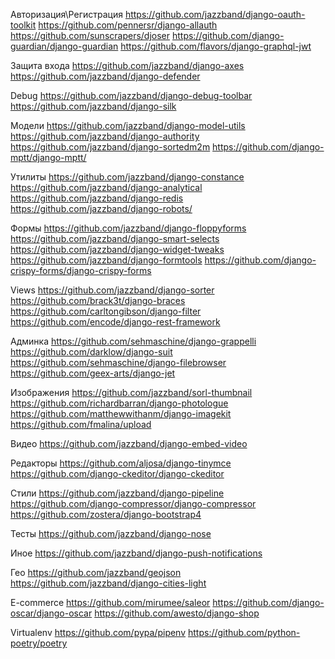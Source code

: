 Авторизация\Регистрация
https://github.com/jazzband/django-oauth-toolkit
https://github.com/pennersr/django-allauth
https://github.com/sunscrapers/djoser
https://github.com/django-guardian/django-guardian
https://github.com/flavors/django-graphql-jwt

Защита входа
https://github.com/jazzband/django-axes
https://github.com/jazzband/django-defender 

Debug
https://github.com/jazzband/django-debug-toolbar
https://github.com/jazzband/django-silk

Модели
https://github.com/jazzband/django-model-utils
https://github.com/jazzband/django-authority
https://github.com/jazzband/django-sortedm2m
https://github.com/django-mptt/django-mptt/

Утилиты
https://github.com/jazzband/django-constance
https://github.com/jazzband/django-analytical
https://github.com/jazzband/django-redis
https://github.com/jazzband/django-robots/

Формы
https://github.com/jazzband/django-floppyforms
https://github.com/jazzband/django-smart-selects
https://github.com/jazzband/django-widget-tweaks
https://github.com/jazzband/django-formtools
https://github.com/django-crispy-forms/django-crispy-forms

Views
https://github.com/jazzband/django-sorter
https://github.com/brack3t/django-braces
https://github.com/carltongibson/django-filter
https://github.com/encode/django-rest-framework

Админка
https://github.com/sehmaschine/django-grappelli
https://github.com/darklow/django-suit
https://github.com/sehmaschine/django-filebrowser
https://github.com/geex-arts/django-jet

Изображения
https://github.com/jazzband/sorl-thumbnail
https://github.com/richardbarran/django-photologue
https://github.com/matthewwithanm/django-imagekit
https://github.com/fmalina/upload

Видео
https://github.com/jazzband/django-embed-video

Редакторы
https://github.com/aljosa/django-tinymce
https://github.com/django-ckeditor/django-ckeditor

Стили
https://github.com/jazzband/django-pipeline
https://github.com/django-compressor/django-compressor
https://github.com/zostera/django-bootstrap4

Тесты
https://github.com/jazzband/django-nose

Иное
https://github.com/jazzband/django-push-notifications

Гео
https://github.com/jazzband/geojson
https://github.com/jazzband/django-cities-light

E-commerce
https://github.com/mirumee/saleor
https://github.com/django-oscar/django-oscar
https://github.com/awesto/django-shop

Virtualenv
https://github.com/pypa/pipenv
https://github.com/python-poetry/poetry
